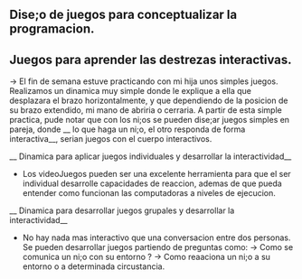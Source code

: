## Dise;o de juegos para conceptualizar la programacion.

## Juegos para aprender las destrezas interactivas.

-> El fin de semana estuve practicando con mi hija unos simples juegos. Realizamos un dinamica muy simple donde le explique a ella que desplazara el brazo horizontalmente, y que dependiendo de la posicion de su brazo extendido, mi mano de abriria o cerraria.
A partir de esta simple practica, pude notar que con los ni;os se pueden dise;ar juegos simples en pareja, donde __ lo que haga un ni;o, el otro responda de forma interactiva__, serian juegos con el cuerpo interactivos.

__ Dinamica para aplicar juegos individuales y desarrollar la interactividad__
* Los videoJuegos pueden ser una excelente herramienta para que el ser individual desarrolle capacidades de reaccion, ademas de que pueda entender como funcionan las computadoras a niveles de ejecucion.

__ Dinamica para desarrollar juegos grupales y desarrollar la interactividad__

* No hay nada mas interactivo que una conversacion entre dos personas. Se pueden desarrollar juegos partiendo de preguntas como:
-> Como se comunica un ni;o con su entorno ?
-> Como reaaciona un ni;o a su entorno o a determinada circustancia.





